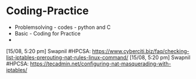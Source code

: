 # Coding-Practice
- Problemsolving -  codes - python and C
- Basic - Coding for Practice
- 
[15/08, 5:20 pm] Swapnil #HPCSA: https://www.cyberciti.biz/faq/checking-list-iptables-prerouting-nat-rules-linux-command/
[15/08, 5:20 pm] Swapnil #HPCSA: https://tecadmin.net/configuring-nat-masquerading-with-iptables/